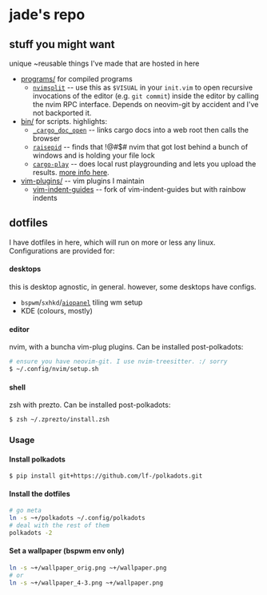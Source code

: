 # jade's repo

## stuff you might want

unique ~reusable things I've made that are hosted in here

- [programs/](./programs) for compiled programs
  - [`nvimsplit`](./programs/nvimsplit) -- use this as `$VISUAL` in your
    `init.vim` to open recursive invocations of the editor (e.g. `git commit`)
    inside the editor by calling the nvim RPC interface. Depends on neovim-git
    by accident and I've not backported it.
- [bin/](./bin) for scripts. highlights:
  - [`_cargo_doc_open`](./bin/_cargo_doc_open) -- links cargo docs into a web
    root then calls the browser
  - [`raisepid`](./bin/raisepid) -- finds that !@#$# nvim that got lost behind
    a bunch of windows and is holding your file lock
  - [`cargo-play`](./bin/cargo-play) -- does local rust playgrounding and lets
    you upload the results. [more info here](./pwaygwoumd).
- [vim-plugins/](./vim-plugins) -- vim plugins I maintain
  - [vim-indent-guides](./vim-plugins/vim-indent-guides) -- fork of
    vim-indent-guides but with rainbow indents

## dotfiles

I have dotfiles in here, which will run on more or less any linux.
Configurations are provided for:

#### desktops

this is desktop agnostic, in general. however, some desktops have configs.

- `bspwm`/`sxhkd`/[`aiopanel`][aiopanel] tiling wm setup
- KDE (colours, mostly)

#### editor

nvim, with a buncha vim-plug plugins. Can be installed post-polkadots:

```sh
# ensure you have neovim-git. I use nvim-treesitter. :/ sorry
$ ~/.config/nvim/setup.sh
```

#### shell

zsh with prezto. Can be installed post-polkadots:

```sh
$ zsh ~/.zprezto/install.zsh
```

[aiopanel]: https://github.com/lf-/aiopanel

### Usage

#### Install polkadots

```
$ pip install git+https://github.com/lf-/polkadots.git
```

#### Install the dotfiles

```sh
# go meta
ln -s ~+/polkadots ~/.config/polkadots
# deal with the rest of them
polkadots -2
```

#### Set a wallpaper (bspwm env only)

```sh
ln -s ~+/wallpaper_orig.png ~+/wallpaper.png
# or
ln -s ~+/wallpaper_4-3.png ~+/wallpaper.png
```

